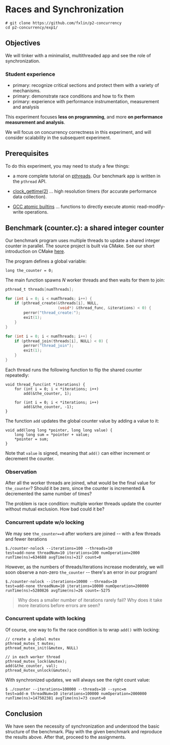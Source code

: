 Races and Synchronization
======================================

```
# git clone https://github.com/fxlin/p2-concurrency
cd p2-concurrency/exp1/
```

Objectives
-------------

We will tinker with a minimalist, multithreaded app and see the role of synchronization. 

### Student experience

*   primary: recognize critical sections and protect them with a variety of mechanisms.
*   primary: demonstrate race conditions and how to fix them 
*   primary: experience with performance instrumentation, measurement and analysis

This experiment focuses **less on programming**, and more **on performance measurement and analysis**.

We will focus on concurrency correctness in this experiment, and will consider scalability in the subsequent experiment. 

## Prerequisites

To do this experiment, you may need to study a few things:

* a more complete tutorial on [pthreads](https://computing.llnl.gov/tutorials/pthreads). Our benchmark app is written in the `pthread` API.

* [clock\_gettime(2)](http://man7.org/linux/man-pages/man2/clock_gettime.2.html) ... high resolution timers (for accurate performance data collection).

* [GCC atomic builtins](https://gcc.gnu.org/onlinedocs/gcc/_005f_005fatomic-Builtins.html) ... functions to directly execute atomic read-modify-write operations.

## Benchmark (counter.c): a shared integer counter

Our benchmark program uses multiple threads to update a shared integer counter in parallel. The source project is built via CMake. See our short introduction on CMake [here](./cmake.md).

The program defines a global variable: 

```
long the_counter = 0;
```

The main function spawns *N* worker threads and then waits for them to join: 

```c
pthread_t threads[numThreads];

for (int i = 0; i < numThreads; i++) {
    if (pthread_create(&threads[i], NULL,
                       (void*) &thread_func, &iterations) < 0) {
        perror("thread_create:");
        exit(1);
    }
}

for (int i = 0; i < numThreads; i++) {
    if (pthread_join(threads[i], NULL) < 0) {
        perror("thread_join");
        exit(1);
    }
}
```

Each thread runs the following function to flip the shared counter repeatedly: 

```
void thread_func(int *iterations) {
	for (int i = 0; i < *iterations; i++)
		add(&the_counter, 1);

	for (int i = 0; i < *iterations; i++)
		add(&the_counter, -1);
}
```

The function `add` updates the global counter value by adding a value to it: 


```
void add(long long *pointer, long long value) {
    long long sum = *pointer + value;
    *pointer = sum;
} 
```

Note that `value` is signed, meaning that `add()` can either increment or decrement the counter. 

### Observation

After all the worker threads are joined, what would be the final value for `the_counter`? Should it be zero, since the counter is incremented & decremented the same number of times? 

The problem is race condition: multiple worker threads update the counter without mutual exclusion. How bad could it be? 

### Concurrent update w/o locking

We may see `the_counter==0` after workers are joined -- with a few threads and fewer iterations
```
$./counter-nolock --iterations=100 --threads=10
test=add-none threadNum=10 iterations=100 numOperation=2000 runTime(ns)=634688 avgTime(ns)=317 count=0
```
However, as the numbers of threads/iterations increase moderately, we will soon observe a non-zero `the_counter` -- there's an error in our program! 

```
$./counter-nolock --iterations=10000 --threads=10
test=add-none threadNum=10 iterations=10000 numOperation=200000 runTime(ns)=5280826 avgTime(ns)=26 count=-5275
```

> Why does a smaller number of iterations rarely fail?  Why does it take more iterations before errors are seen?  

### Concurrent update with locking

Of course, one way to fix the race condition is to wrap `add()` with locking: 

```
// create a global mutex
pthread_mutex_t mutex;
pthread_mutex_init(&mutex, NULL)

// in each worker thread
pthread_mutex_lock(&mutex);
add(&the_counter, val);
pthread_mutex_unlock(&mutex);
```

With synchronized updates, we will always see the right count value: 

```
$ ./counter --iterations=100000 --threads=10 --sync=m
test=add-m threadNum=10 iterations=100000 numOperation=2000000 runTime(ns)=147502381 avgTime(ns)=73 count=0
```

## Conclusion

We have seen the necessity of synchronization and understood the basic structure of the benchmark. Play with the given benchmark and reproduce the results above. After that, proceed to the assignments.


